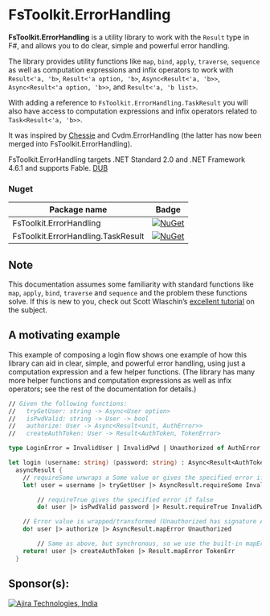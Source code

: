 # FsToolkit.ErrorHandling

**FsToolkit.ErrorHandling** is a utility library to work with the `Result` type in F#, and allows you to do clear, simple and powerful error handling. 

The library provides utility functions like `map`, `bind`, `apply`, `traverse`, `sequence` as well as computation expressions and infix operators to work with `Result<'a, 'b>`, `Result<'a option, 'b>`, `Async<Result<'a, 'b>>`, `Async<Result<'a option, 'b>>`, and `Result<'a, 'b list>`.

With adding a reference to `FsToolkit.ErrorHandling.TaskResult` you will also have access to computation expressions and infix operators related to `Task<Result<'a, 'b>>`.

It was inspired by [Chessie](https://github.com/fsprojects/Chessie) and Cvdm.ErrorHandling (the latter has now been merged into FsToolkit.ErrorHandling).

FsToolkit.ErrorHandling targets .NET Standard 2.0 and .NET Framework 4.6.1 and supports Fable.
[DUB](https://img.shields.io/dub/l/vibe-d.svg)



### Nuget

| Package name | Badge |
| --- | --- |
| FsToolkit.ErrorHandling | [![NuGet](https://img.shields.io/nuget/v/FsToolkit.ErrorHandling.svg)](https://www.nuget.org/packages/FsToolkit.ErrorHandling)
| FsToolkit.ErrorHandling.TaskResult | [![NuGet](https://img.shields.io/nuget/v/FsToolkit.ErrorHandling.TaskResult.svg)](https://www.nuget.org/packages/FsToolkit.ErrorHandling.TaskResult)


## Note

This documentation assumes some familiarity with standard functions like `map`, `apply`, `bind`, `traverse` and `sequence` and the problem these functions solve. If this is new to you, check out Scott Wlaschin’s [excellent tutorial](https://fsharpforfunandprofit.com/series/map-and-bind-and-apply-oh-my.html) on the subject.

A motivating example
--------------------

This example of composing a login flow shows one example of how this library can aid in clear, simple, and powerful error handling, using just a computation expression and a few helper functions. (The library has many more helper functions and computation expressions as well as infix operators; see the rest of the documentation for details.)

```fsharp
// Given the following functions:
//   tryGetUser: string -> Async<User option>
//   isPwdValid: string -> User -> bool
//   authorize: User -> Async<Result<unit, AuthError>>
//   createAuthToken: User -> Result<AuthToken, TokenError>

type LoginError = InvalidUser | InvalidPwd | Unauthorized of AuthError | TokenErr of TokenError

let login (username: string) (password: string) : Async<Result<AuthToken, LoginError>> =
  asyncResult {
  	// requireSome unwraps a Some value or gives the specified error if None
    let! user = username |> tryGetUser |> AsyncResult.requireSome InvalidUser

		// requireTrue gives the specified error if false
		do! user |> isPwdValid password |> Result.requireTrue InvalidPwd

    // Error value is wrapped/transformed (Unauthorized has signature AuthError -> LoginError)
    do! user |> authorize |> AsyncResult.mapError Unauthorized

		// Same as above, but synchronous, so we use the built-in mapError
    return! user |> createAuthToken |> Result.mapError TokenErr
  }
```

## Sponsor(s):

[![Ajira Technologies, India](https://raw.githubusercontent.com/demystifyfp/FsToolkit.ErrorHandling/master/Ajira-logo.png)](https://www.ajira.tech)